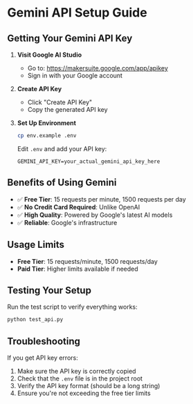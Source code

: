 # Gemini API Setup Guide

## Getting Your Gemini API Key

1. **Visit Google AI Studio**
   - Go to: https://makersuite.google.com/app/apikey
   - Sign in with your Google account

2. **Create API Key**
   - Click "Create API Key"
   - Copy the generated API key

3. **Set Up Environment**
   ```bash
   cp env.example .env
   ```
   
   Edit `.env` and add your API key:
   ```
   GEMINI_API_KEY=your_actual_gemini_api_key_here
   ```

## Benefits of Using Gemini

- ✅ **Free Tier**: 15 requests per minute, 1500 requests per day
- ✅ **No Credit Card Required**: Unlike OpenAI
- ✅ **High Quality**: Powered by Google's latest AI models
- ✅ **Reliable**: Google's infrastructure

## Usage Limits

- **Free Tier**: 15 requests/minute, 1500 requests/day
- **Paid Tier**: Higher limits available if needed

## Testing Your Setup

Run the test script to verify everything works:
```bash
python test_api.py
```

## Troubleshooting

If you get API key errors:
1. Make sure the API key is correctly copied
2. Check that the `.env` file is in the project root
3. Verify the API key format (should be a long string)
4. Ensure you're not exceeding the free tier limits 